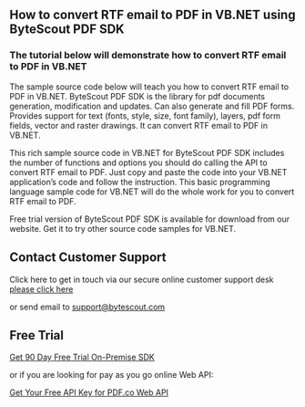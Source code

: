 ## How to convert RTF email to PDF in VB.NET using ByteScout PDF SDK

### The tutorial below will demonstrate how to convert RTF email to PDF in VB.NET

The sample source code below will teach you how to convert RTF email to PDF in VB.NET. ByteScout PDF SDK is the library for pdf documents generation, modification and updates. Can also generate and fill PDF forms. Provides support for text (fonts, style, size, font family), layers, pdf form fields, vector and raster drawings. It can convert RTF email to PDF in VB.NET.

This rich sample source code in VB.NET for ByteScout PDF SDK includes the number of functions and options you should do calling the API to convert RTF email to PDF. Just copy and paste the code into your VB.NET application’s code and follow the instruction. This basic programming language sample code for VB.NET will do the whole work for you to convert RTF email to PDF.

Free trial version of ByteScout PDF SDK is available for download from our website. Get it to try other source code samples for VB.NET.

## Contact Customer Support

Click here to get in touch via our secure online customer support desk [please click here](https://bytescout.zendesk.com/hc/en-us/requests/new?subject=ByteScout%20PDF%20SDK%20Question)

or send email to [support@bytescout.com](mailto:support@bytescout.com?subject=ByteScout%20PDF%20SDK%20Question) 

## Free Trial

[Get 90 Day Free Trial On-Premise SDK](https://bytescout.com/download/web-installer?utm_source=github-readme)

or if you are looking for pay as you go online Web API:

[Get Your Free API Key for PDF.co Web API](https://pdf.co/documentation/api?utm_source=github-readme)